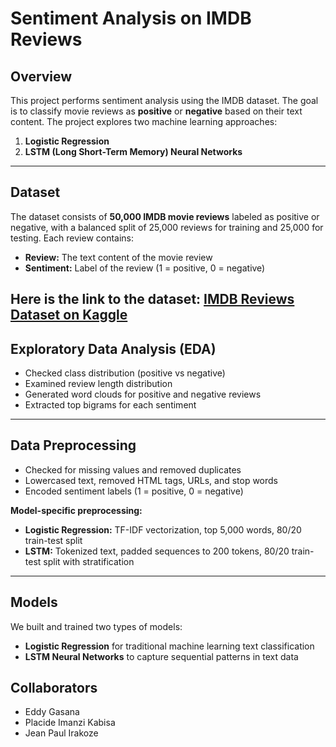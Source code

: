 # Sentiment Analysis on IMDB Reviews

## Overview
This project performs sentiment analysis using the IMDB dataset. The goal is to classify movie reviews as **positive** or **negative** based on their text content. The project explores two machine learning approaches:

1. **Logistic Regression**  
2. **LSTM (Long Short-Term Memory) Neural Networks**

---

## Dataset
The dataset consists of **50,000 IMDB movie reviews** labeled as positive or negative, with a balanced split of 25,000 reviews for training and 25,000 for testing. Each review contains:

- **Review:** The text content of the movie review  
- **Sentiment:** Label of the review (1 = positive, 0 = negative)  

Here is the link to the dataset:  [IMDB Reviews Dataset on Kaggle]([https://www.aclweb.org/anthology/P11-1015/](https://www.kaggle.com/datasets/lakshmi25npathi/imdb-dataset-of-50k-movie-reviews)) 
---

## Exploratory Data Analysis (EDA)
- Checked class distribution (positive vs negative)  
- Examined review length distribution  
- Generated word clouds for positive and negative reviews  
- Extracted top bigrams for each sentiment  

---

## Data Preprocessing
- Checked for missing values and removed duplicates  
- Lowercased text, removed HTML tags, URLs, and stop words  
- Encoded sentiment labels (1 = positive, 0 = negative)  

**Model-specific preprocessing:**  
- **Logistic Regression:** TF-IDF vectorization, top 5,000 words, 80/20 train-test split  
- **LSTM:** Tokenized text, padded sequences to 200 tokens, 80/20 train-test split with stratification  

---

## Models
We built and trained two types of models:

- **Logistic Regression** for traditional machine learning text classification  
- **LSTM Neural Networks** to capture sequential patterns in text data  


## Collaborators
- Eddy Gasana
- Placide Imanzi Kabisa
- Jean Paul Irakoze
